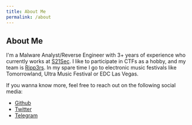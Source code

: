 ```yaml
---
title: About Me
permalink: /about
---
```


## About Me

I'm a Malware Analyst/Reverse Engineer with 3+ years of experience who currently works at [S21Sec](https://www.s21sec.com/).  I like to participate in CTFs as a hobby, and my team is [Ripp3rs](https://ctftime.org/team/50984).
In my spare time I go to electronic music festivals like Tomorrowland, Ultra Music Festival or EDC Las Vegas.

If you wanna know more, feel free to reach out on the following social media:

* [Github](https://github.com/sisoma2)
* [Twitter](https://twitter.com/sisoma2)
* [Telegram](https://t.me/sisoma2)
